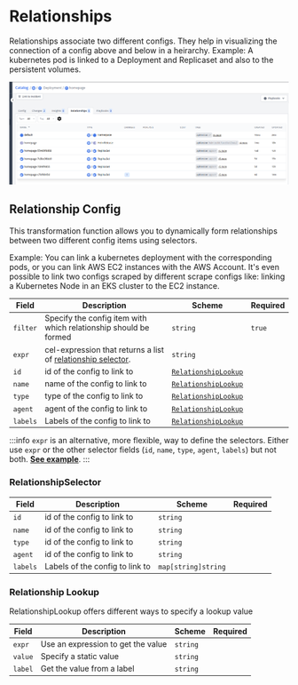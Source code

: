 # Relationships

Relationships associate two different configs. They help in visualizing the connection of a config above and below in a heirarchy. Example: A kubernetes pod is linked to a Deployment and Replicaset and also to the persistent volumes.

![Kubernetes Relationship](../../images/config-relationships.png)

## Relationship Config

This transformation function allows you to dynamically form relationships between two different config items using selectors.

Example: You can link a kubernetes deployment with the corresponding pods, or you can link AWS EC2 instances with the AWS Account. It's even possible to link two configs scraped by different scrape configs like: linking a Kubernetes Node in an EKS cluster to the EC2 instance.

| Field    | Description                                                                           | Scheme                                       | Required |
| -------- | ------------------------------------------------------------------------------------- | -------------------------------------------- | -------- |
| `filter` | Specify the config item with which relationship should be formed                      | `string`                                     | `true`   |
| `expr`   | cel-expression that returns a list of [relationship selector](#relationshipselector). | `string`                                     |          |
| `id`     | id of the config to link to                                                           | [`RelationshipLookup`](#relationship-lookup) |          |
| `name`   | name of the config to link to                                                         | [`RelationshipLookup`](#relationship-lookup) |          |
| `type`   | type of the config to link to                                                         | [`RelationshipLookup`](#relationship-lookup) |          |
| `agent`  | agent of the config to link to                                                        | [`RelationshipLookup`](#relationship-lookup) |          |
| `labels` | Labels of the config to link to                                                       | [`RelationshipLookup`](#relationship-lookup) |          |

:::info
`expr` is an alternative, more flexible, way to define the selectors. Either use `expr` or the other selector fields (`id`, `name`, `type`, `agent`, `labels`) but not both.
[**See example**](../examples/kubernetes-relationship).
:::

### RelationshipSelector

| Field    | Description                     | Scheme              | Required |
| -------- | ------------------------------- | ------------------- | -------- |
| `id`     | id of the config to link to     | `string`            |          |
| `name`   | id of the config to link to     | `string`            |          |
| `type`   | id of the config to link to     | `string`            |          |
| `agent`  | id of the config to link to     | `string`            |          |
| `labels` | Labels of the config to link to | `map[string]string` |          |

### Relationship Lookup

RelationshipLookup offers different ways to specify a lookup value

| Field   | Description                        | Scheme   | Required |
| ------- | ---------------------------------- | -------- | -------- |
| `expr`  | Use an expression to get the value | `string` |          |
| `value` | Specify a static value             | `string` |          |
| `label` | Get the value from a label         | `string` |          |
